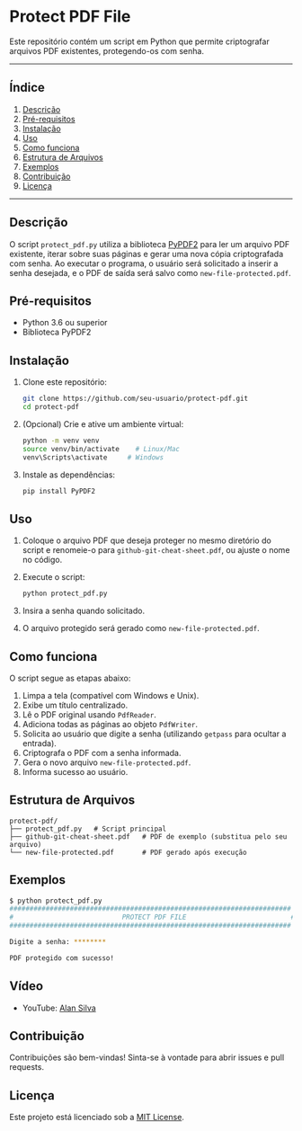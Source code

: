# Protect PDF File

Este repositório contém um script em Python que permite criptografar arquivos PDF existentes, protegendo-os com senha.

---

## Índice

1. [Descrição](#descrição)
2. [Pré-requisitos](#pré-requisitos)
3. [Instalação](#instalação)
4. [Uso](#uso)
5. [Como funciona](#como-funciona)
6. [Estrutura de Arquivos](#estrutura-de-arquivos)
7. [Exemplos](#exemplos)
8. [Contribuição](#contribuição)
9. [Licença](#licença)

---

## Descrição

O script `protect_pdf.py` utiliza a biblioteca [PyPDF2](https://pypi.org/project/PyPDF2/) para ler um arquivo PDF existente, iterar sobre suas páginas e gerar uma nova cópia criptografada com senha. Ao executar o programa, o usuário será solicitado a inserir a senha desejada, e o PDF de saída será salvo como `new-file-protected.pdf`.

## Pré-requisitos

- Python 3.6 ou superior
- Biblioteca PyPDF2

## Instalação

1. Clone este repositório:

   ```bash
   git clone https://github.com/seu-usuario/protect-pdf.git
   cd protect-pdf
   ```

2. (Opcional) Crie e ative um ambiente virtual:

   ```bash
   python -m venv venv
   source venv/bin/activate    # Linux/Mac
   venv\Scripts\activate     # Windows
   ```

3. Instale as dependências:

   ```bash
   pip install PyPDF2
   ```

## Uso

1. Coloque o arquivo PDF que deseja proteger no mesmo diretório do script e renomeie-o para `github-git-cheat-sheet.pdf`, ou ajuste o nome no código.

2. Execute o script:

   ```bash
   python protect_pdf.py
   ```

3. Insira a senha quando solicitado.

4. O arquivo protegido será gerado como `new-file-protected.pdf`.

## Como funciona

O script segue as etapas abaixo:

1. Limpa a tela (compatível com Windows e Unix).
2. Exibe um título centralizado.
3. Lê o PDF original usando `PdfReader`.
4. Adiciona todas as páginas ao objeto `PdfWriter`.
5. Solicita ao usuário que digite a senha (utilizando `getpass` para ocultar a entrada).
6. Criptografa o PDF com a senha informada.
7. Gera o novo arquivo `new-file-protected.pdf`.
8. Informa sucesso ao usuário.

## Estrutura de Arquivos

```
protect-pdf/
├── protect_pdf.py   # Script principal
├── github-git-cheat-sheet.pdf   # PDF de exemplo (substitua pelo seu arquivo)
└── new-file-protected.pdf       # PDF gerado após execução
```

## Exemplos

```bash
$ python protect_pdf.py
######################################################################
#                           PROTECT PDF FILE                          #
######################################################################

Digite a senha: ********

PDF protegido com sucesso!
```
## Vídeo

- YouTube: [Alan Silva](https://youtu.be/R2n0G7xqJFg)

## Contribuição

Contribuições são bem-vindas! Sinta-se à vontade para abrir issues e pull requests.

## Licença

Este projeto está licenciado sob a [MIT License](LICENSE).

